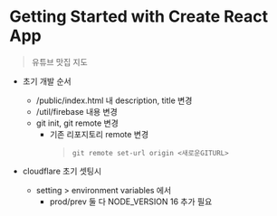 # Getting Started with Create React App

> 유튜브 맛집 지도

- 초기 개발 순서

  - /public/index.html 내 description, title 변경
  - /util/firebase 내용 변경
  - git init, git remote 변경
    - 기존 리포지토리 remote 변경
      > `git remote set-url origin <새로운GITURL>`

- cloudflare 초기 셋팅시

  - setting > environment variables 에서
    - prod/prev 둘 다 NODE_VERSION 16 추가 필요
